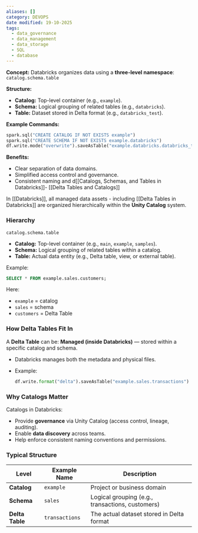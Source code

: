 ```yaml
---
aliases: []
category: DEVOPS
date modified: 19-10-2025
tags:
  - data_governance
  - data_management
  - data_storage
  - SQL
  - database
---
```

**Concept:**
Databricks organizes data using a **three-level namespace**: `catalog.schema.table`

**Structure:**

* **Catalog:** Top-level container (e.g., `example`).
* **Schema:** Logical grouping of related tables (e.g., `databricks`).
* **Table:** Dataset stored in Delta format (e.g., `databricks_test`).

**Example Commands:**

```python
spark.sql("CREATE CATALOG IF NOT EXISTS example")
spark.sql("CREATE SCHEMA IF NOT EXISTS example.databricks")
df.write.mode("overwrite").saveAsTable("example.databricks.databricks_test")
```

**Benefits:**

* Clear separation of data domains.
* Simplified access control and governance.
* Consistent naming and d[[Catalogs, Schemas, and Tables in Databricks]]- [[Delta Tables and Catalogs]]

In [[Databricks]], all managed data assets - including [[Delta Tables in Databricks]] are organized hierarchically within the **Unity Catalog** system.

### **Hierarchy**

```
catalog.schema.table
```

* **Catalog:** Top-level container (e.g., `main`, `example`, `samples`).
* **Schema:** Logical grouping of related tables within a catalog.
* **Table:** Actual data entity (e.g., Delta table, view, or external table).

Example:

```sql
SELECT * FROM example.sales.customers;
```

Here:

* `example` = catalog
* `sales` = schema
* `customers` = Delta Table
### **How Delta Tables Fit In**

A **Delta Table** can be:
**Managed (inside Databricks)** — stored within a specific catalog and schema.
   * Databricks manages both the metadata and physical files.
   * Example:

     ```python
     df.write.format("delta").saveAsTable("example.sales.transactions")
     ```
### **Why Catalogs Matter**

Catalogs in Databricks:
* Provide **governance** via Unity Catalog (access control, lineage, auditing).
* Enable **data discovery** across teams.
* Help enforce consistent naming conventions and permissions.

### **Typical Structure**

| Level           | Example Name   | Description                                      |
| --------------- | -------------- | ------------------------------------------------ |
| **Catalog**     | `example`      | Project or business domain                       |
| **Schema**      | `sales`        | Logical grouping (e.g., transactions, customers) |
| **Delta Table** | `transactions` | The actual dataset stored in Delta format        |